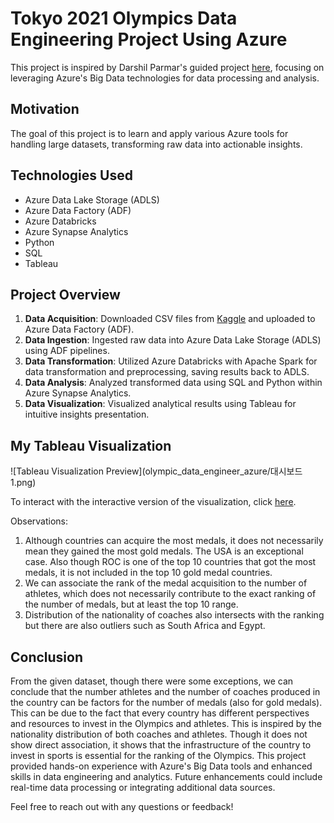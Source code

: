 # Tokyo 2021 Olympics Data Engineering Project Using Azure

This project is inspired by Darshil Parmar's guided project [here](https://youtu.be/IaA9YNlg5hM?si=orryZ-qB6LVnRQ9D), focusing on leveraging Azure's Big Data technologies for data processing and analysis.

## Motivation

The goal of this project is to learn and apply various Azure tools for handling large datasets, transforming raw data into actionable insights.

## Technologies Used

- Azure Data Lake Storage (ADLS)
- Azure Data Factory (ADF)
- Azure Databricks
- Azure Synapse Analytics
- Python
- SQL
- Tableau

## Project Overview

1. **Data Acquisition**: Downloaded CSV files from [Kaggle](https://www.kaggle.com/datasets/arjunprasadsarkhel/2021-olympics-in-tokyo/code) and uploaded to Azure Data Factory (ADF).
2. **Data Ingestion**: Ingested raw data into Azure Data Lake Storage (ADLS) using ADF pipelines.   
3. **Data Transformation**: Utilized Azure Databricks with Apache Spark for data transformation and preprocessing, saving results back to ADLS.
4. **Data Analysis**: Analyzed transformed data using SQL and Python within Azure Synapse Analytics.   
5. **Data Visualization**: Visualized analytical results using Tableau for intuitive insights presentation.

## My Tableau Visualization

![Tableau Visualization Preview](olympic_data_engineer_azure/대시보드 1.png)

To interact with the interactive version of the visualization, click [here](https://public.tableau.com/views/olympic_guided_project/1?:language=ko-KR&:sid=&:redirect=auth&:display_count=n&:origin=viz_share_link).



Observations:
1. Although countries can acquire the most medals, it does not necessarily mean they gained the most gold medals. The USA is an exceptional case. Also though ROC is one of the top 10 countries that got the most medals, it is not included in the top 10 gold medal countries.
2. We can associate the rank of the medal acquisition to the number of athletes, which does not necessarily contribute to the exact ranking of the number of medals, but at least the top 10 range.
3. Distribution of the nationality of coaches also intersects with the ranking but there are also outliers such as South Africa and Egypt.

## Conclusion

From the given dataset, though there were some exceptions, we can conclude that the number athletes and the number of coaches produced in the country can be factors for the number of medals (also for gold medals). This can be due to the fact that every country has different perspectives and resources to invest in the Olympics and athletes. This is inspired by the nationality distribution of both coaches and athletes. Though it does not show direct association, it shows that the infrastructure of the country to invest in sports is essential for the ranking of the Olympics. This project provided hands-on experience with Azure's Big Data tools and enhanced skills in data engineering and analytics. Future enhancements could include real-time data processing or integrating additional data sources.

Feel free to reach out with any questions or feedback!
